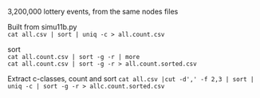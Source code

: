 3,200,000 lottery events, from the same nodes files

Built from simu11b.py  
`cat all.csv | sort | uniq -c > all.count.csv`

sort  
`cat all.count.csv | sort -g -r | more`  
`cat all.count.csv | sort -g -r > all.count.sorted.csv`

Extract c-classes, count and sort
`cat all.csv |cut -d',' -f 2,3 | sort | uniq -c | sort -g -r > allc.count.sorted.csv`
